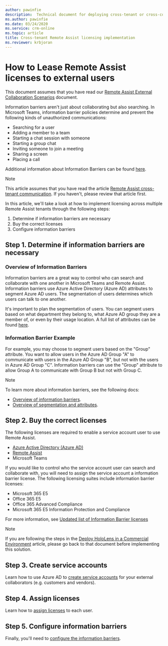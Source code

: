```yaml
---
author: pawinfie
description:  Technical document for deploying cross-tenant or cross-company Remote Assist calls
ms.author: pawinfie
ms.date: 03/24/2020
ms.service: crm-online
ms.topic: article
title: Cross-tenant Remote Assist licensing implementation
ms.reviewer: krbjoran
---
```


# How to Lease Remote Assist licenses to external users

This document assumes that you have read our [Remote Assist External Collaboration Scenarios](out-of-tenant-overview.md) document. 

Information barriers aren't just about collaborating but also searching. In Microsoft Teams, information barrier policies determine and prevent the following kinds of unauthorized communications:

- Searching for a user
- Adding a member to a team
- Starting a chat session with someone
- Starting a group chat
- Inviting someone to join a meeting
- Sharing a screen
- Placing a call

Additional information about Information Barriers can be found [here](https://docs.microsoft.com/microsoft-365/compliance/information-barriers?view=o365-worldwide#what-happens-with-information-barriers).

>[!NOTE]
> This article assumes that you have read the article [Remote Assist cross-tenant communication](cross-tenant-overview.md). If you haven't, please review that article first.

In this article, we'll take a look at how to implement licensing across multiple Remote Assist tenants through the following steps:

1. Determine if information barriers are necessary
1. Buy the correct licenses
1. Configure information barriers

## Step 1. Determine if information barriers are necessary

### Overview of Information Barriers

Information barriers are a great way to control who can search and collaborate with one another in Microsoft Teams and Remote Assist. Information barriers use Azure Active Directory (Azure AD) attributes to segment Azure AD users. The segmentation of users determines which users can talk to one another.

It's important to plan the segmentation of users. You can segment users based on what department they belong to, what Azure AD group they are a member of, or even by their usage location. A full list of attributes can be found [here](https://docs.microsoft.com/microsoft-365/compliance/information-barriers-attributes?view=o365-worldwide#reference).

### Information Barrier Example

For example, you may choose to segment users based on the "Group" attribute. You want to allow users in the Azure AD Group "A" to communicate with users in the Azure AD Group "B", but not with the users in Azure AD Group "C". Information barriers can use the "Group" attribute to allow Group A to communicate with Group B but not with Group C.

>[!NOTE]
> To learn more about information barriers, see the following docs:
>
> - [Overview of information barriers](https://docs.microsoft.com/microsoft-365/compliance/information-barriers?view=o365-worldwide).
> - [Overview of segmentation and attributes](https://docs.microsoft.com/microsoft-365/compliance/information-barriers-attributes?view=o365-worldwide).

## Step 2. Buy the correct licenses

The following licenses are required to enable a service account user to use Remote Assist.

- [Azure Active Directory (Azure AD)](https://docs.microsoft.com/azure/active-directory/fundamentals/active-directory-whatis#who-uses-azure-ad)
- [Remote Assist](buy-remote-assist.md)
- Microsoft Teams

If you would like to control who the service account user can search and collaborate with, you will need to assign the service account a information barrier license. The following licensing suites include information barrier licenses:

- Microsoft 365 E5
- Office 365 E5
- Office 365 Advanced Compliance
- Microsoft 365 E5 Information Protection and Compliance

For more information, see [Updated list of Information Barrier licenses](https://docs.microsoft.com/microsoft-365/compliance/information-barriers?view=o365-worldwide#required-licenses-and-permissions)

>[!NOTE]
> If you are following the steps in the [Deploy HoloLens in a Commercial Environment](https://docs.microsoft.com/hololens/hololens-requirements#apps) article, please go back to that document before implementing this solution.

## Step 3. Create service accounts

Learn how to use Azure AD to [create service accounts](https://docs.microsoft.com/azure/active-directory/fundamentals/add-users-azure-active-directory) for your external collaborators (e.g. customers and vendors).


## Step 4. Assign licenses

Learn how to [assign licenses](https://docs.microsoft.com/azure/active-directory/fundamentals/add-users-azure-active-directory) to each user. 

## Step 5. Configure information barriers

Finally, you'll need to [configure the information barriers](https://docs.microsoft.com/microsoft-365/compliance/information-barriers-policies?view=o365-worldwide).
